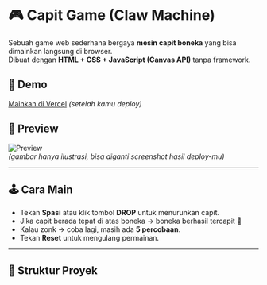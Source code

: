 # 🎮 Capit Game (Claw Machine)

Sebuah game web sederhana bergaya **mesin capit boneka** yang bisa dimainkan langsung di browser.  
Dibuat dengan **HTML + CSS + JavaScript (Canvas API)** tanpa framework.

## 🚀 Demo
[Mainkan di Vercel](https://capit-game.vercel.app) *(setelah kamu deploy)*

## 📸 Preview
![Preview](https://i.ibb.co/MgBn1mF/claw-game-preview.png)  
*(gambar hanya ilustrasi, bisa diganti screenshot hasil deploy-mu)*

---

## 🕹️ Cara Main
- Tekan **Spasi** atau klik tombol **DROP** untuk menurunkan capit.
- Jika capit berada tepat di atas boneka → boneka berhasil tercapit 🎉
- Kalau zonk → coba lagi, masih ada **5 percobaan**.
- Tekan **Reset** untuk mengulang permainan.

---

## 📂 Struktur Proyek
